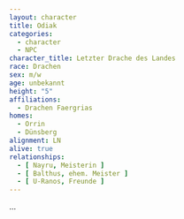 ```yaml
---
layout: character
title: Odiak
categories:
  - character
  - NPC
character_title: Letzter Drache des Landes
race: Drachen
sex: m/w
age: unbekannt
height: "5"
affiliations:
  - Drachen Faergrias
homes:
  - Orrin
  - Dünsberg
alignment: LN
alive: true
relationships:
  - [ Nayru, Meisterin ]
  - [ Balthus, ehem. Meister ]
  - [ U-Ranos, Freunde ]
---
```


...